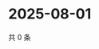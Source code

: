 # 2025-08-01

共 0 条

<!-- BEGIN ZHIHUQUESTIONS -->
<!-- 最后更新时间 Fri Aug 01 2025 02:18:13 GMT+0800 (China Standard Time) -->

<!-- END ZHIHUQUESTIONS -->

